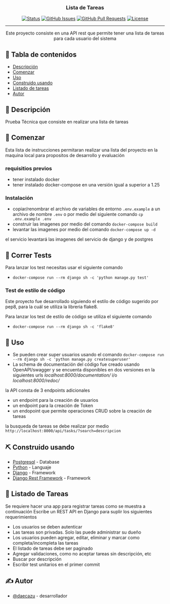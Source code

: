 
<h3 align="center">Lista de Tareas</h3>

<div align="center">

[![Status](https://img.shields.io/badge/status-active-success.svg)]()
[![GitHub Issues](https://img.shields.io/github/issues/daecazu/lista_de_tareas.svg)](https://github.com/daecazu/lista_de_tareas/issues)
[![GitHub Pull Requests](https://img.shields.io/github/issues-pr/daecazu/lista_de_tareas.svg)](https://github.com/daecazu/lista_de_tareas/pulls)
[![License](https://img.shields.io/badge/license-MIT-blue.svg)](/LICENSE)

</div>

---

<p align="center"> Este proyecto consiste en una API rest que permite tener una lista de tareas para cada usuario del sistema
    <br> 
</p>

## 📝 Tabla de contenidos

- [Descripción](#about)
- [Comenzar](#getting_started)
- [Uso](#usage)
- [Construido usando](#built_using)
- [Listado de tareas](#todo)
- [Autor](#authors)

## 🧐 Descripción <a name = "about"></a>

Prueba Técnica que consiste en realizar una lista de tareas

## 🏁 Comenzar <a name = "getting_started"></a>
Esta lista de instrucciones permitaran realizar una lista del proyecto en la maquina local para propositos de desarrollo y evaluación

### requisitios previos

- tener instalado docker
- tener instalado docker-compose en una versión igual a superior a 1.25

### Instalación

- copiar/renombrar el archivo de variables de entorno `.env.example` a un archivo de nombre `.env` o por medio del siguiente comando `cp .env.example .env`
- construir las imagenes por medio del comando `docker-compose build`
- levantar las imagenes por medio del comando `docker-compose up -d`

el servicio levantará las imagenes del servicio de django y de postgres


## 🔧 Correr Tests <a name = "tests"></a>

Para lanzar los test necesitas usar el siguiente comando

- `docker-compose run --rm django sh -c 'python manage.py test'` 


### Test de estilo de código

Este proyecto fue desarrollado siguiendo el estilo de código sugerido por pep8,
para la cuál se utiliza la libreria flake8.

Para lanzar los test de estilo de código se utiliza el siguiente comando

- `docker-compose run --rm django sh -c 'flake8'`

## 🎈 Uso <a name="usage"></a>

- Se pueden crear super usuarios usando el comando `docker-compose run --rm django sh -c 'python manage.py createsuperuser'`
- La schema de documentación del código fue creado usando OpenAPI/swagger y se encuenta disponibles en dos versiones en la siguientes urls *localhost:8000/documentation/* i/o *localhost:8000/redoc/* 

la API consta de 3 endpoints adicionales
* un endpoint para la creación de usuarios
* un endpoint para la creación de Token
* un endopoint que permite operaciones CRUD sobre la creación de tareas

la busqueda de tareas se debe realizar por medio `http://localhost:8000/api/tasks/?search=descripcion`

## ⛏️ Construido usando <a name = "built_using"></a>

- [Postgresql](https://www.postgresql.org/) - Database
- [Python](https://www.python.org/) - Languaje
- [Django](https://www.djangoproject.com/) - Framework
- [Django Rest Framework](https://www.django-rest-framework.org/) - Framework


## 🚀 Listado de Tareas <a name = "todo"></a>

Se requiere hacer una app para registrar tareas como se muestra a continuación
Escribe un REST API en Django para suplir los siguientes requerimientos
* Los usuarios se deben autenticar
* Las tareas son privadas. Solo las puede administrar su dueño
* Los usuarios pueden agregar, editar, eliminar y marcar como completa/incompleta las tareas
* El listado de tareas debe ser paginado
* Agregar validaciones, como no aceptar tareas sin descripción, etc
* Buscar por descripción
* Escribir test unitarios en el primer commit

## ✍️ Autor <a name = "authors"></a>

- [@daecazu](https://github.com/daecazu) - desarrollador



